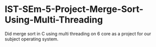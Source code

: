 # IST-SEm-5-Project-Merge-Sort-Using-Multi-Threading
Did merge sort in C using multi threading on 6 core as a project for our subject operating system.
